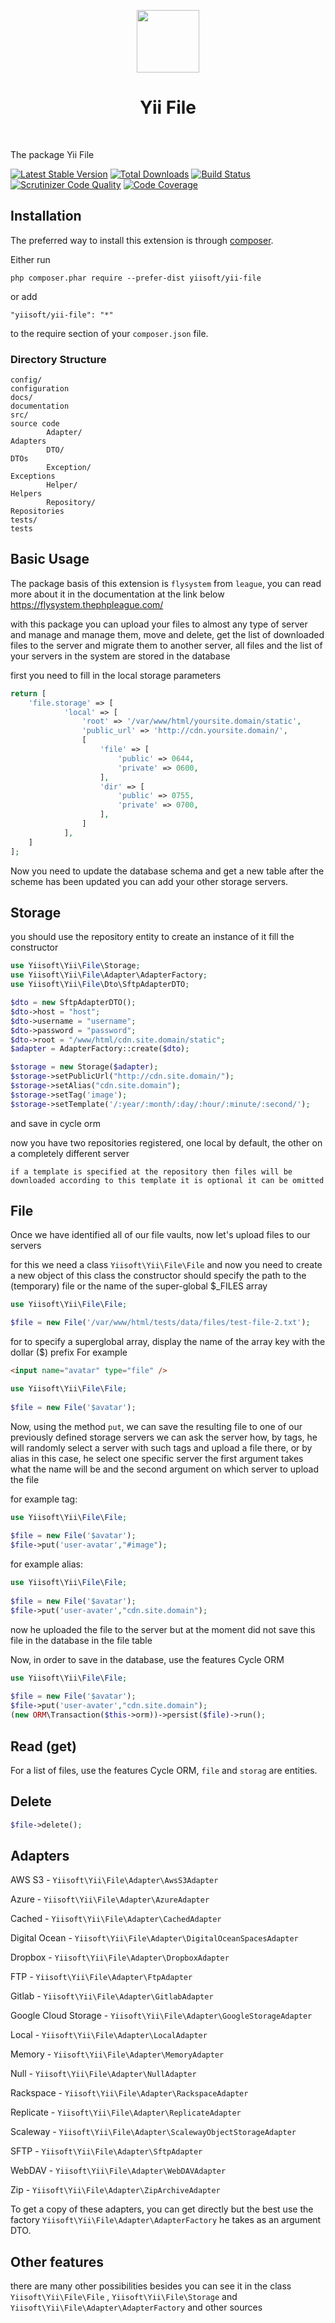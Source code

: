 <p align="center">
    <a href="https://github.com/yiisoft" target="_blank">
        <img src="https://github.com/yiisoft.png" height="100px">
    </a>
    <h1 align="center">Yii File</h1>
    <br>
</p>

The package Yii File

[![Latest Stable Version](https://poser.pugx.org/yiisoft/yii-file/v/stable.png)](https://packagist.org/packages/yiisoft/yii-file)
[![Total Downloads](https://poser.pugx.org/yiisoft/yii-file/downloads.png)](https://packagist.org/packages/yiisoft/yii-file)
[![Build Status](https://travis-ci.com/yiisoft/yii-file.svg?branch=master)](https://travis-ci.com/yiisoft/_____)
[![Scrutinizer Code Quality](https://scrutinizer-ci.com/g/yiisoft/yii-file/badges/quality-score.png?b=master)](https://scrutinizer-ci.com/g/yiisoft/yii-file/?branch=master)
[![Code Coverage](https://scrutinizer-ci.com/g/yiisoft/yii-file/badges/coverage.png?b=master)](https://scrutinizer-ci.com/g/yiisoft/yii-file/?branch=master)

Installation
------------

The preferred way to install this extension is through [composer](http://getcomposer.org/download/).

Either run

```
php composer.phar require --prefer-dist yiisoft/yii-file
```

or add

```
"yiisoft/yii-file": "*"
```

to the require section of your `composer.json` file.

### Directory Structure

```
config/                                                                             configuration
docs/                                                                               documentation
src/                                                                                source code
        Adapter/                                                                    Adapters
        DTO/                                                                        DTOs
        Exception/                                                                  Exceptions
        Helper/                                                                     Helpers
        Repository/                                                                 Repositories
tests/                                                                              tests
```

Basic Usage
-----------

The package basis of this extension is `flysystem` from `league`, you can read more about it in the documentation at the link below https://flysystem.thephpleague.com/

with this package you can upload your files to almost any type of server and manage and manage them, move and delete, get the list of downloaded files to the server and migrate them to another server, all files and the list of your servers in the system are stored in the database

first you need to fill in the local storage parameters

```php
return [
    'file.storage' => [
            'local' => [
                'root' => '/var/www/html/yoursite.domain/static',
                'public_url' => 'http://cdn.yoursite.domain/',
                [
                    'file' => [
                        'public' => 0644,
                        'private' => 0600,
                    ],
                    'dir' => [
                        'public' => 0755,
                        'private' => 0700,
                    ],
                ]
            ],
    ]
];
```

Now you need to update the database schema and get a new table
 after the scheme has been updated you can add your other storage servers.

Storage
---
you should use the repository entity to create an instance of it fill the constructor

```php
use Yiisoft\Yii\File\Storage;
use Yiisoft\Yii\File\Adapter\AdapterFactory;
use Yiisoft\Yii\File\Dto\SftpAdapterDTO;

$dto = new SftpAdapterDTO();
$dto->host = "host";
$dto->username = "username";
$dto->password = "password";
$dto->root = "/www/html/cdn.site.domain/static";
$adapter = AdapterFactory::create($dto);

$storage = new Storage($adapter);
$storage->setPublicUrl("http://cdn.site.domain/");
$storage->setAlias("cdn.site.domain");
$storage->setTag('image');
$storage->setTemplate('/:year/:month/:day/:hour/:minute/:second/');

```
and save in cycle orm

now you have two repositories registered, one local by default, the other on a completely different server

`if a template is specified at the repository then files will be downloaded according to this template it is optional it can be omitted`

File
-----------
Once we have identified all of our file vaults,
now let's upload files to our servers

for this we need a class `Yiisoft\Yii\File\File` and now you need to create a new object of this class
the constructor should specify the path to the (temporary) file or the name of the super-global $_FILES array
```php
use Yiisoft\Yii\File\File;

$file = new File('/var/www/html/tests/data/files/test-file-2.txt');
```

for to specify a superglobal array, display the name of the array key with the dollar ($) prefix
For example
```html
<input name="avatar" type="file" />
```
```php
use Yiisoft\Yii\File\File;
 
$file = new File('$avatar');
```

Now, using the method `put`, we can save the resulting file to one of our previously defined storage servers
we can ask the server how, by tags, he will randomly select a server with such tags and upload a file there, or by alias in this case, he select one specific server
the first argument takes what the name will be and the second argument on which server to upload the file

for example tag:
```php
use Yiisoft\Yii\File\File;
 
$file = new File('$avatar');
$file->put('user-avatar',"#image");
````

for example alias:
```php
use Yiisoft\Yii\File\File;
 
$file = new File('$avatar');
$file->put('user-avater',"cdn.site.domain");
```
now he uploaded the file to the server but at the moment did not save this file in the database in the file table

Now, in order to save in the database, use the features Cycle ORM
```php 
use Yiisoft\Yii\File\File;
 
$file = new File('$avatar');
$file->put('user-avater',"cdn.site.domain"); 
(new ORM\Transaction($this->orm))->persist($file)->run();
```


Read (get)
----
For a list of files, use the features Cycle ORM, `file` and `storag` are entities.

Delete
----
```php
$file->delete();
```

Adapters
----

AWS S3 - `Yiisoft\Yii\File\Adapter\AwsS3Adapter`

Azure - `Yiisoft\Yii\File\Adapter\AzureAdapter`

Cached - `Yiisoft\Yii\File\Adapter\CachedAdapter`

Digital Ocean - `Yiisoft\Yii\File\Adapter\DigitalOceanSpacesAdapter`

Dropbox - `Yiisoft\Yii\File\Adapter\DropboxAdapter`

FTP - `Yiisoft\Yii\File\Adapter\FtpAdapter`

Gitlab - `Yiisoft\Yii\File\Adapter\GitlabAdapter`

Google Cloud Storage - `Yiisoft\Yii\File\Adapter\GoogleStorageAdapter`

Local - `Yiisoft\Yii\File\Adapter\LocalAdapter`

Memory - `Yiisoft\Yii\File\Adapter\MemoryAdapter`

Null - `Yiisoft\Yii\File\Adapter\NullAdapter`

Rackspace - `Yiisoft\Yii\File\Adapter\RackspaceAdapter`

Replicate - `Yiisoft\Yii\File\Adapter\ReplicateAdapter`

Scaleway - `Yiisoft\Yii\File\Adapter\ScalewayObjectStorageAdapter`

SFTP - `Yiisoft\Yii\File\Adapter\SftpAdapter`

WebDAV - `Yiisoft\Yii\File\Adapter\WebDAVAdapter`

Zip - `Yiisoft\Yii\File\Adapter\ZipArchiveAdapter`

To get a copy of these adapters, you can get directly but the best use the factory `Yiisoft\Yii\File\Adapter\AdapterFactory`
he takes as an argument DTO.

Other features
----
there are many other possibilities besides you can see it in the class `Yiisoft\Yii\File\File` , `Yiisoft\Yii\File\Storage` and `Yiisoft\Yii\File\Adapter\AdapterFactory` and other sources

